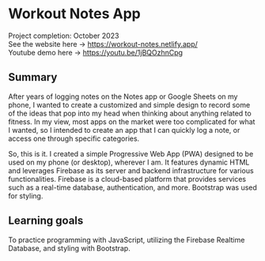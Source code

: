 # Workout Notes App

Project completion: October 2023  
See the website here -> https://workout-notes.netlify.app/   
Youtube demo here -> https://youtu.be/1jBQOzhnCpg  

## Summary

After years of logging notes on the Notes app or Google Sheets on my phone, I wanted to create a customized and simple design to record some of the ideas that pop into my head when thinking about anything related to fitness. In my view, most apps on the market were too complicated for what I wanted, so I intended to create an app that I can quickly log a note, or access one through specific categories.

So, this is it. I created a simple Progressive Web App (PWA) designed to be used on my phone (or desktop), wherever I am. It features dynamic HTML and leverages Firebase as its server and backend infrastructure for various functionalities. Firebase is a cloud-based platform that provides services such as a real-time database, authentication, and more. Bootstrap was used for styling.

## Learning goals  

To practice programming with JavaScript, utilizing the Firebase Realtime Database, and styling with Bootstrap.

